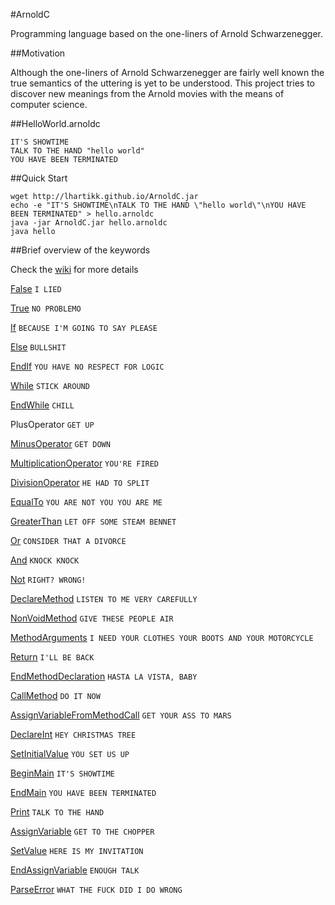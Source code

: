 #ArnoldC

Programming language based on the one-liners of Arnold Schwarzenegger.

##Motivation

Although the one-liners of Arnold Schwarzenegger are fairly well known the true semantics of the uttering is yet to be understood. This project tries to discover new meanings from the Arnold movies with the means of computer science.

##HelloWorld.arnoldc

	IT'S SHOWTIME
	TALK TO THE HAND "hello world"
	YOU HAVE BEEN TERMINATED

##Quick Start

	wget http://lhartikk.github.io/ArnoldC.jar
	echo -e "IT'S SHOWTIME\nTALK TO THE HAND \"hello world\"\nYOU HAVE BEEN TERMINATED" > hello.arnoldc
	java -jar ArnoldC.jar hello.arnoldc
	java hello

##Brief overview of the keywords

Check the [wiki](http://github.com/lhartikk/ArnoldC/wiki/ArnoldC) for more details

[False](http://www.youtube.com/watch?v=_wk-jT9rn-8) `I LIED`

[True](http://www.youtube.com/watch?v=CtNb1dnEaSQ) `NO PROBLEMO`

[If](http://www.youtube.com/watch?v=MiB7GLyvvJQ) `BECAUSE I'M GOING TO SAY PLEASE`

[Else](http://www.youtube.com/watch?v=c4psKYpfnYs) `BULLSHIT`

[EndIf](http://www.youtube.com/watch?v=bTr-ahLNf2A) `YOU HAVE NO RESPECT FOR LOGIC`

[While](http://www.youtube.com/watch?v=wDztrw_0N8M) `STICK AROUND`

[EndWhile](http://www.youtube.com/watch?v=R39e30FL37U) `CHILL`

PlusOperator `GET UP`

[MinusOperator](http://www.youtube.com/watch?v=7Ox0Ehq-FRQ) `GET DOWN`

[MultiplicationOperator](http://www.youtube.com/watch?v=lf3Kyv_iaNs) `YOU'RE FIRED`

[DivisionOperator](http://www.youtube.com/watch?v=9VHtuqXZQeo) `HE HAD TO SPLIT`

[EqualTo](http://www.youtube.com/watch?v=A1-wUV0-_JY) `YOU ARE NOT YOU YOU ARE ME`

[GreaterThan](http://www.youtube.com/watch?v=19R2fDXCzcM) `LET OFF SOME STEAM BENNET`

[Or](http://www.youtube.com/watch?v=RYtQMhnBtTw) `CONSIDER THAT A DIVORCE`

[And](http://www.youtube.com/watch?v=ZQ_Q2b_aXjk) `KNOCK KNOCK`

[Not](http://www.youtube.com/watch?v=p8-HDUBbtgQ) `RIGHT? WRONG!`

[DeclareMethod](http://www.youtube.com/watch?v=uCwrOpnyXeo) `LISTEN TO ME VERY CAREFULLY`

[NonVoidMethod](http://www.youtube.com/watch?v=WANa9Oku-JM) `GIVE THESE PEOPLE AIR`

[MethodArguments](http://www.youtube.com/watch?v=FWmH9ylqYYQ) `I NEED YOUR CLOTHES YOUR BOOTS AND YOUR MOTORCYCLE`

[Return](http://www.youtube.com/watch?v=-YEG9DgRHhA) `I'LL BE BACK`

[EndMethodDeclaration](http://www.youtube.com/watch?v=KGsTNugVctI) `HASTA LA VISTA, BABY`

[CallMethod](http://www.youtube.com/watch?v=HGhP3p6lI3U) `DO IT NOW`

[AssignVariableFromMethodCall](http://www.youtube.com/watch?v=HkkibBYm2WI) `GET YOUR ASS TO MARS`

[DeclareInt](http://www.youtube.com/watch?v=PZwwqjcEDUQ) `HEY CHRISTMAS TREE`

[SetInitialValue](http://www.youtube.com/watch?v=lwqzA6F7nws) `YOU SET US UP`

[BeginMain](http://www.youtube.com/watch?v=TKTL2EDTFSo) `IT'S SHOWTIME`

[EndMain](http://www.youtube.com/watch?v=iy_BBBGBpqA) `YOU HAVE BEEN TERMINATED`

[Print](http://www.youtube.com/watch?v=dQ6m8ztEzfA) `TALK TO THE HAND`

[AssignVariable](http://www.youtube.com/watch?v=-9-Te-DPbSE) `GET TO THE CHOPPER`

[SetValue](http://www.youtube.com/watch?v=RrPXRkJ_P90) `HERE IS MY INVITATION`

[EndAssignVariable](http://www.youtube.com/watch?v=rk9WHasIZk0) `ENOUGH TALK`

[ParseError](http://www.youtube.com/watch?v=oGcRTJK43OM) `WHAT THE FUCK DID I DO WRONG`
